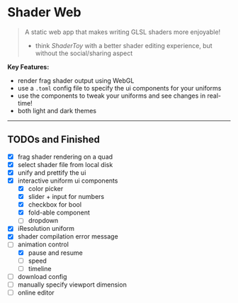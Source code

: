 # Shader Web

> A static web app that makes writing GLSL shaders more enjoyable!
> - think _ShaderToy_ with a better shader editing experience, but without the social/sharing aspect

**Key Features:**

- render frag shader output using WebGL
- use a `.toml` config file to specify the ui components for your uniforms
- use the components to tweak your uniforms and see changes in real-time!
- both light and dark themes


---

## TODOs and Finished

- [x] frag shader rendering on a quad
- [x] select shader file from local disk
- [x] unify and prettify the ui
- [x] interactive uniform ui components
  - [x] color picker
  - [x] slider + input for numbers
  - [x] checkbox for bool
  - [x] fold-able component
  - [ ] dropdown
- [x] iResolution uniform
- [x] shader compilation error message
- [ ] animation control
  - [x] pause and resume
  - [ ] speed
  - [ ] timeline
- [ ] download config
- [ ] manually specify viewport dimension
- [ ] online editor

